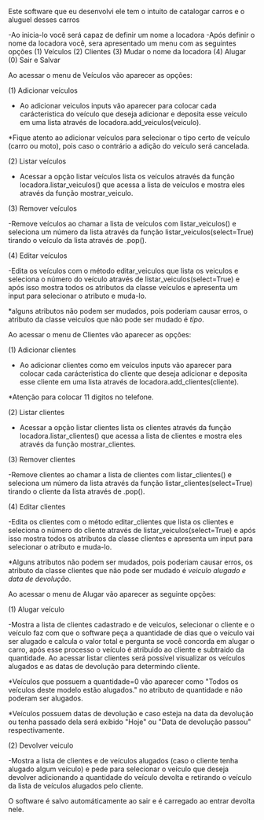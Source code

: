 Este software que eu desenvolvi ele tem o intuito de catalogar carros e o aluguel desses carros 

-Ao inicia-lo você será capaz de definir um nome a locadora
-Após definir o nome da locadora você, sera apresentado um menu com as seguintes opções
(1) Veículos
(2) Clientes
(3) Mudar o nome da locadora
(4) Alugar
(0) Sair e Salvar

Ao acessar o menu de Veículos vão aparecer as opções:

(1) Adicionar veículos

- Ao adicionar veiculos inputs vão aparecer para colocar cada carácteristica do veículo que deseja adicionar e deposita esse veículo em uma lista através de 
locadora.add_veiculos(veiculo).

*Fique atento ao adicionar veículos para selecionar o tipo certo de veículo (carro ou moto), pois caso o contrário a adição do veículo será cancelada.

(2) Listar veículos

- Acessar a opção listar veículos lista os veículos através da função locadora.listar_veiculos() que acessa a lista de veículos e mostra eles através da função 
mostrar_veiculo.

(3) Remover veículos

-Remove veículos ao chamar a lista de veículos com listar_veiculos() e seleciona um número da lista através da função listar_veiculos(select=True) tirando o veículo da lista através de .pop().

(4) Editar veículos

-Edita os veículos com o método editar_veiculos que lista os veiculos e seleciona o número do veículo através de listar_veiculos(select=True) e após isso mostra
todos os atributos da classe veículos e apresenta um input para selecionar o atributo e muda-lo.

*alguns atributos não podem ser mudados, pois poderiam causar erros, o atributo da classe veiculos que não pode ser mudado é *tipo*.

Ao acessar o menu de Clientes vão aparecer as opções:

(1) Adicionar clientes

- Ao adicionar clientes como em veículos inputs vão aparecer para colocar cada carácteristica do cliente que deseja adicionar e deposita esse cliente em uma lista 
através de locadora.add_clientes(cliente).

*Atenção para colocar 11 digitos no telefone.

(2) Listar clientes

- Acessar a opção listar clientes lista os clientes através da função locadora.listar_clientes() que acessa a lista de clientes e mostra eles através da função 
mostrar_clientes.

(3) Remover clientes

-Remove clientes ao chamar a lista de clientes com listar_clientes() e seleciona um número da lista através da função listar_clientes(select=True) tirando o cliente da lista através de .pop().

(4) Editar clientes

-Edita os clientes com o método editar_clientes que lista os clientes e seleciona o número do cliente através de listar_veiculos(select=True) e após isso mostra
todos os atributos da classe clientes e apresenta um input para selecionar o atributo e muda-lo.

*Alguns atributos não podem ser mudados, pois poderiam causar erros, os atributo da classe clientes que não pode ser mudado é *veiculo alugado e data de devolução*.

Ao acessar o menu de Alugar vão aparecer as seguinte opções:

(1) Alugar veículo

-Mostra a lista de clientes cadastrado e de veiculos, selecionar o cliente e o veículo faz com que o software peça a quantidade de dias que o veículo vai ser alugado e calcula o valor total e pergunta se você concorda em alugar o carro, após esse processo o veículo é atribuido ao cliente e subtraido da quantidade. Ao acessar listar clientes será possível visualizar os veículos alugados e as datas de devolução para determindo cliente.

*Veículos que possuem a quantidade=0 vão aparecer como "Todos os veículos deste modelo estão alugados." no atributo de quantidade e não poderam ser alugados.

*Veículos possuem datas de devolução e caso esteja na data da devolução ou tenha passado dela será exibido "Hoje" ou "Data de devolução passou" respectivamente.

(2) Devolver veiculo

-Mostra a lista de clientes e de veículos alugados (caso o cliente tenha alugado algum veículo) e pede para selecionar o veículo que deseja devolver adicionando a quantidade do veículo devolta e retirando o veículo da lista de veículos alugados pelo cliente.

O software é salvo automáticamente ao sair e é carregado ao entrar devolta nele.